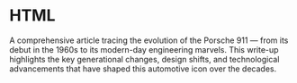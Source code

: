 # HTML
A comprehensive article tracing the evolution of the Porsche 911 — from its debut in the 1960s to its modern-day engineering marvels. This write-up highlights the key generational changes, design shifts, and technological advancements that have shaped this automotive icon over the decades.

